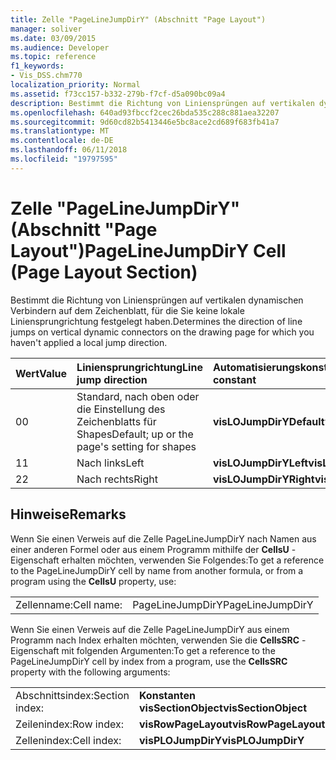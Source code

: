 ```yaml
---
title: Zelle "PageLineJumpDirY" (Abschnitt "Page Layout")
manager: soliver
ms.date: 03/09/2015
ms.audience: Developer
ms.topic: reference
f1_keywords:
- Vis_DSS.chm770
localization_priority: Normal
ms.assetid: f73cc157-b332-279b-f7cf-d5a090bc09a4
description: Bestimmt die Richtung von Liniensprüngen auf vertikalen dynamischen Verbindern auf dem Zeichenblatt, für die Sie keine lokale Liniensprungrichtung festgelegt haben.
ms.openlocfilehash: 640ad93fbccf2cec26bda535c288c881aea32207
ms.sourcegitcommit: 9d60cd82b5413446e5bc8ace2cd689f683fb41a7
ms.translationtype: MT
ms.contentlocale: de-DE
ms.lasthandoff: 06/11/2018
ms.locfileid: "19797595"
---
```

# <a name="pagelinejumpdiry-cell-page-layout-section"></a><span data-ttu-id="c6c6c-103">Zelle "PageLineJumpDirY" (Abschnitt "Page Layout")</span><span class="sxs-lookup"><span data-stu-id="c6c6c-103">PageLineJumpDirY Cell (Page Layout Section)</span></span>

<span data-ttu-id="c6c6c-104">Bestimmt die Richtung von Liniensprüngen auf vertikalen dynamischen Verbindern auf dem Zeichenblatt, für die Sie keine lokale Liniensprungrichtung festgelegt haben.</span><span class="sxs-lookup"><span data-stu-id="c6c6c-104">Determines the direction of line jumps on vertical dynamic connectors on the drawing page for which you haven't applied a local jump direction.</span></span>
  
|<span data-ttu-id="c6c6c-105">**Wert**</span><span class="sxs-lookup"><span data-stu-id="c6c6c-105">**Value**</span></span>|<span data-ttu-id="c6c6c-106">**Liniensprungrichtung**</span><span class="sxs-lookup"><span data-stu-id="c6c6c-106">**Line jump direction**</span></span>|<span data-ttu-id="c6c6c-107">**Automatisierungskonstante**</span><span class="sxs-lookup"><span data-stu-id="c6c6c-107">**Automation constant**</span></span>|
|:-----|:-----|:-----|
| <span data-ttu-id="c6c6c-108">0</span><span class="sxs-lookup"><span data-stu-id="c6c6c-108">0</span></span>  <br/> | <span data-ttu-id="c6c6c-109">Standard, nach oben oder die Einstellung des Zeichenblatts für Shapes</span><span class="sxs-lookup"><span data-stu-id="c6c6c-109">Default; up or the page's setting for shapes</span></span>  <br/> |<span data-ttu-id="c6c6c-110">**visLOJumpDirYDefault**</span><span class="sxs-lookup"><span data-stu-id="c6c6c-110">**visLOJumpDirYDefault**</span></span> <br/> |
| <span data-ttu-id="c6c6c-111">1</span><span class="sxs-lookup"><span data-stu-id="c6c6c-111">1</span></span>  <br/> | <span data-ttu-id="c6c6c-112">Nach links</span><span class="sxs-lookup"><span data-stu-id="c6c6c-112">Left</span></span>  <br/> |<span data-ttu-id="c6c6c-113">**visLOJumpDirYLeft**</span><span class="sxs-lookup"><span data-stu-id="c6c6c-113">**visLOJumpDirYLeft**</span></span> <br/> |
| <span data-ttu-id="c6c6c-114">2</span><span class="sxs-lookup"><span data-stu-id="c6c6c-114">2</span></span>  <br/> | <span data-ttu-id="c6c6c-115">Nach rechts</span><span class="sxs-lookup"><span data-stu-id="c6c6c-115">Right</span></span>  <br/> |<span data-ttu-id="c6c6c-116">**visLOJumpDirYRight**</span><span class="sxs-lookup"><span data-stu-id="c6c6c-116">**visLOJumpDirYRight**</span></span> <br/> |
   
## <a name="remarks"></a><span data-ttu-id="c6c6c-117">Hinweise</span><span class="sxs-lookup"><span data-stu-id="c6c6c-117">Remarks</span></span>

<span data-ttu-id="c6c6c-118">Wenn Sie einen Verweis auf die Zelle PageLineJumpDirY nach Namen aus einer anderen Formel oder aus einem Programm mithilfe der **CellsU** -Eigenschaft erhalten möchten, verwenden Sie Folgendes:</span><span class="sxs-lookup"><span data-stu-id="c6c6c-118">To get a reference to the PageLineJumpDirY cell by name from another formula, or from a program using the **CellsU** property, use:</span></span> 
  
|||
|:-----|:-----|
| <span data-ttu-id="c6c6c-119">Zellenname:</span><span class="sxs-lookup"><span data-stu-id="c6c6c-119">Cell name:</span></span>  <br/> | <span data-ttu-id="c6c6c-120">PageLineJumpDirY</span><span class="sxs-lookup"><span data-stu-id="c6c6c-120">PageLineJumpDirY</span></span>  <br/> |
   
<span data-ttu-id="c6c6c-121">Wenn Sie einen Verweis auf die Zelle PageLineJumpDirY aus einem Programm nach Index erhalten möchten, verwenden Sie die **CellsSRC** -Eigenschaft mit folgenden Argumenten:</span><span class="sxs-lookup"><span data-stu-id="c6c6c-121">To get a reference to the PageLineJumpDirY cell by index from a program, use the **CellsSRC** property with the following arguments:</span></span> 
  
|||
|:-----|:-----|
| <span data-ttu-id="c6c6c-122">Abschnittsindex:</span><span class="sxs-lookup"><span data-stu-id="c6c6c-122">Section index:</span></span>  <br/> |<span data-ttu-id="c6c6c-123">**Konstanten visSectionObject**</span><span class="sxs-lookup"><span data-stu-id="c6c6c-123">**visSectionObject**</span></span> <br/> |
| <span data-ttu-id="c6c6c-124">Zeilenindex:</span><span class="sxs-lookup"><span data-stu-id="c6c6c-124">Row index:</span></span>  <br/> |<span data-ttu-id="c6c6c-125">**visRowPageLayout**</span><span class="sxs-lookup"><span data-stu-id="c6c6c-125">**visRowPageLayout**</span></span> <br/> |
| <span data-ttu-id="c6c6c-126">Zellenindex:</span><span class="sxs-lookup"><span data-stu-id="c6c6c-126">Cell index:</span></span>  <br/> |<span data-ttu-id="c6c6c-127">**visPLOJumpDirY**</span><span class="sxs-lookup"><span data-stu-id="c6c6c-127">**visPLOJumpDirY**</span></span> <br/> |
   


